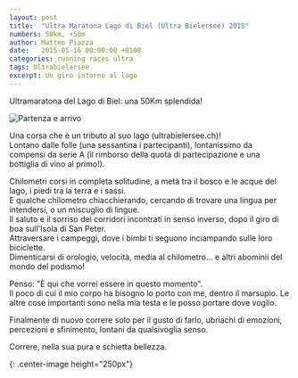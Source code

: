 ```yaml
---
layout: post
title:  "Ultra Maratona Lago di Biel (Ultra Bielersee) 2015"
numbers: 50km, +50m
author: Matteo Piazza
date:   2015-05-16 00:00:00 +0100
categories: running races ultra 
tags: Ultrabielersee 
excerpt: Un giro intorno al lago
---
```


Ultramaratona del Lago di Biel: una 50Km splendida!

![Partenza e arrivo][Ultrabielersee_partenza_e_arrivo]

Una corsa che è un tributo al suo lago (ultrabielersee.ch)!  
Lontano dalle folle (una sessantina i partecipanti), lontanissimo da compensi da serie A (il rimborso della quota di partecipazione e una bottiglia di vino al primo!).

Chilometri corsi in completa solitudine, a metà tra il bosco e le acque del lago, i piedi tra la terra e i sassi.  
E qualche chilometro chiacchierando, cercando di trovare una lingua per intendersi, o un miscuglio di lingue.  
Il saluto e il sorriso dei corridori incontrati in senso inverso, dopo il giro di boa sull'Isola di San Peter.  
Attraversare i campeggi, dove i bimbi ti seguono inciampando sulle loro biciclette.  
Dimenticarsi di orologio, velocità, media al chilometro... e altri abominii del mondo del podismo!

Penso: "È qui che vorrei essere in questo momento".  
Il poco di cui il mio corpo ha bisogno lo porto con me, dentro il marsupio. Le altre cose importanti sono nella mia testa e le posso portare dove voglio. 

Finalmente di nuovo correre solo per il gusto di farlo, ubriachi di emozioni, percezioni e sfinimento, lontani da qualsivoglia senso.  

Correre, nella sua pura e schietta bellezza.


[Ultrabielersee_partenza_e_arrivo]: https://scontent.xx.fbcdn.net/hphotos-xpt1/v/t1.0-9/11214055_10207039191848292_3271905182099443384_n.jpg?oh=e77b9318b66c5a852e7ef784e04e3f0a&oe=571CAF52 "Partenza e arrivo" 
{: .center-image height="250px"}